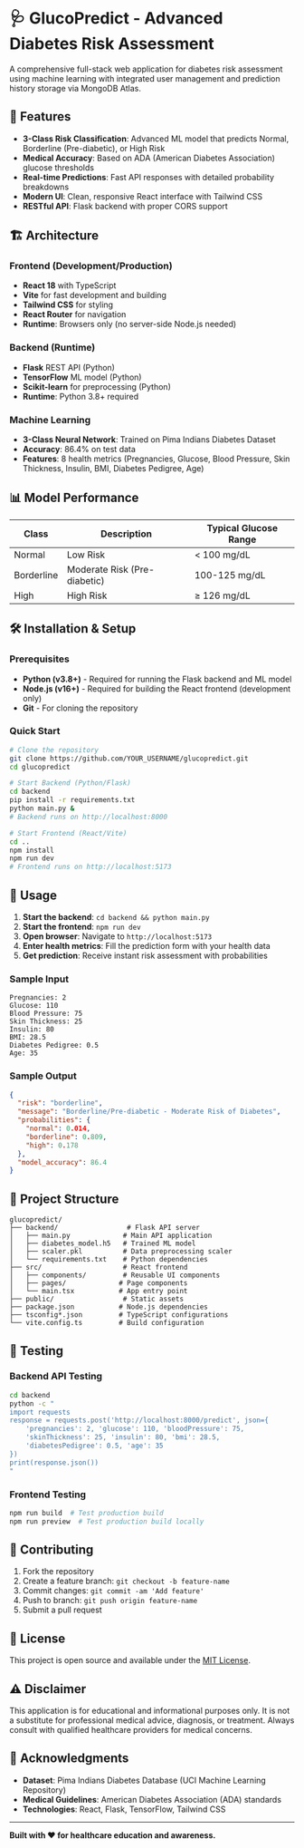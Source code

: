 # 🩺 GlucoPredict - Advanced Diabetes Risk Assessment

A comprehensive full-stack web application for diabetes risk assessment using machine learning with integrated user management and prediction history storage via MongoDB Atlas.

## 🚀 Features

- **3-Class Risk Classification**: Advanced ML model that predicts Normal, Borderline (Pre-diabetic), or High Risk
- **Medical Accuracy**: Based on ADA (American Diabetes Association) glucose thresholds
- **Real-time Predictions**: Fast API responses with detailed probability breakdowns
- **Modern UI**: Clean, responsive React interface with Tailwind CSS
- **RESTful API**: Flask backend with proper CORS support

## 🏗️ Architecture

### Frontend (Development/Production)

- **React 18** with TypeScript
- **Vite** for fast development and building
- **Tailwind CSS** for styling
- **React Router** for navigation
- **Runtime**: Browsers only (no server-side Node.js needed)

### Backend (Runtime)

- **Flask** REST API (Python)
- **TensorFlow** ML model (Python)
- **Scikit-learn** for preprocessing (Python)
- **Runtime**: Python 3.8+ required

### Machine Learning

- **3-Class Neural Network**: Trained on Pima Indians Diabetes Dataset
- **Accuracy**: 86.4% on test data
- **Features**: 8 health metrics (Pregnancies, Glucose, Blood Pressure, Skin Thickness, Insulin, BMI, Diabetes Pedigree, Age)

## 📊 Model Performance

| Class      | Description                  | Typical Glucose Range |
| ---------- | ---------------------------- | --------------------- |
| Normal     | Low Risk                     | < 100 mg/dL           |
| Borderline | Moderate Risk (Pre-diabetic) | 100-125 mg/dL         |
| High       | High Risk                    | ≥ 126 mg/dL           |

## 🛠️ Installation & Setup

### Prerequisites

- **Python (v3.8+)** - Required for running the Flask backend and ML model
- **Node.js (v16+)** - Required for building the React frontend (development only)
- **Git** - For cloning the repository

### Quick Start

```bash
# Clone the repository
git clone https://github.com/YOUR_USERNAME/glucopredict.git
cd glucopredict

# Start Backend (Python/Flask)
cd backend
pip install -r requirements.txt
python main.py &
# Backend runs on http://localhost:8000

# Start Frontend (React/Vite)
cd ..
npm install
npm run dev
# Frontend runs on http://localhost:5173
```

## 🔧 Usage

1. **Start the backend**: `cd backend && python main.py`
2. **Start the frontend**: `npm run dev`
3. **Open browser**: Navigate to `http://localhost:5173`
4. **Enter health metrics**: Fill the prediction form with your health data
5. **Get prediction**: Receive instant risk assessment with probabilities

### Sample Input

```
Pregnancies: 2
Glucose: 110
Blood Pressure: 75
Skin Thickness: 25
Insulin: 80
BMI: 28.5
Diabetes Pedigree: 0.5
Age: 35
```

### Sample Output

```json
{
  "risk": "borderline",
  "message": "Borderline/Pre-diabetic - Moderate Risk of Diabetes",
  "probabilities": {
    "normal": 0.014,
    "borderline": 0.809,
    "high": 0.178
  },
  "model_accuracy": 86.4
}
```

## 📁 Project Structure

```
glucopredict/
├── backend/                 # Flask API server
│   ├── main.py             # Main API application
│   ├── diabetes_model.h5   # Trained ML model
│   ├── scaler.pkl          # Data preprocessing scaler
│   └── requirements.txt    # Python dependencies
├── src/                    # React frontend
│   ├── components/         # Reusable UI components
│   ├── pages/             # Page components
│   └── main.tsx           # App entry point
├── public/                 # Static assets
├── package.json           # Node.js dependencies
├── tsconfig*.json         # TypeScript configurations
└── vite.config.ts         # Build configuration
```

## 🧪 Testing

### Backend API Testing

```bash
cd backend
python -c "
import requests
response = requests.post('http://localhost:8000/predict', json={
    'pregnancies': 2, 'glucose': 110, 'bloodPressure': 75,
    'skinThickness': 25, 'insulin': 80, 'bmi': 28.5,
    'diabetesPedigree': 0.5, 'age': 35
})
print(response.json())
"
```

### Frontend Testing

```bash
npm run build  # Test production build
npm run preview  # Test production build locally
```

## 🤝 Contributing

1. Fork the repository
2. Create a feature branch: `git checkout -b feature-name`
3. Commit changes: `git commit -am 'Add feature'`
4. Push to branch: `git push origin feature-name`
5. Submit a pull request

## 📄 License

This project is open source and available under the [MIT License](LICENSE).

## ⚠️ Disclaimer

This application is for educational and informational purposes only. It is not a substitute for professional medical advice, diagnosis, or treatment. Always consult with qualified healthcare providers for medical concerns.

## 🙏 Acknowledgments

- **Dataset**: Pima Indians Diabetes Database (UCI Machine Learning Repository)
- **Medical Guidelines**: American Diabetes Association (ADA) standards
- **Technologies**: React, Flask, TensorFlow, Tailwind CSS

---

**Built with ❤️ for healthcare education and awareness.**
